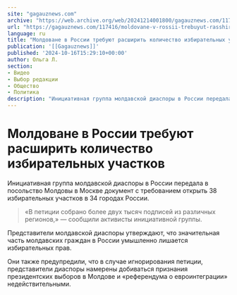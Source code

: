 ```yaml
---
site: "gagauznews.com"
archive: "https://web.archive.org/web/20241214001800/gagauznews.com/117416/moldovane-v-rossii-trebuyut-rasshirit-kolichestvo-izbiratelnyh-uchastkov.html"
url: "https://gagauznews.com/117416/moldovane-v-rossii-trebuyut-rasshirit-kolichestvo-izbiratelnyh-uchastkov.html"
language: ru
title: "Молдоване в России требуют расширить количество избирательных участков"
publication: '[[Gagauznews]]'
published: '2024-10-16T15:29:10+00:00'
author: Ольга Л.
section:
- Видео
- Выбор редакции
- Общество
- Политика
description: "Инициативная группа молдавской диаспоры в России передала в посольство Молдовы в Москве документ с требованием открыть 38 избирательных участков в 34 городах России. «В петиции собрано более двух тысяч подписей из различных регионов,» — сообщили активисты инициативной группы. Представители молдавской диаспоры утверждают, что значительная часть молдавских граждан в России умышленно лишается избирательных прав. Они также предупредили, что в случае игнорирования петиции, представители диаспоры намерены добиваться признания президентских выборов в Молдове и «референдума о евроинтеграции» недействительными."
---
```


# Молдоване в России требуют расширить количество избирательных участков

Инициативная группа молдавской диаспоры в России передала в посольство Молдовы в Москве документ с требованием открыть 38 избирательных участков в 34 городах России.

> «В петиции собрано более двух тысяч подписей из различных регионов,» — сообщили активисты инициативной группы.

Представители молдавской диаспоры утверждают, что значительная часть молдавских граждан в России умышленно лишается избирательных прав.

Они также предупредили, что в случае игнорирования петиции, представители диаспоры намерены добиваться признания президентских выборов в Молдове и «референдума о евроинтеграции» недействительными.